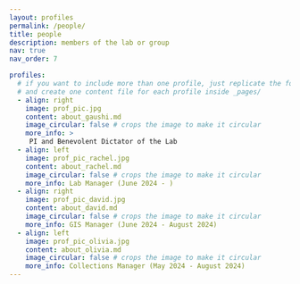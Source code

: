 ```yaml
---
layout: profiles
permalink: /people/
title: people
description: members of the lab or group
nav: true
nav_order: 7

profiles:
  # if you want to include more than one profile, just replicate the following block
  # and create one content file for each profile inside _pages/
  - align: right
    image: prof_pic.jpg
    content: about_gaushi.md
    image_circular: false # crops the image to make it circular
    more_info: >
     PI and Benevolent Dictator of the Lab
  - align: left
    image: prof_pic_rachel.jpg
    content: about_rachel.md
    image_circular: false # crops the image to make it circular
    more_info: Lab Manager (June 2024 - )
  - align: right
    image: prof_pic_david.jpg
    content: about_david.md
    image_circular: false # crops the image to make it circular
    more_info: GIS Manager (June 2024 - August 2024)
  - align: left
    image: prof_pic_olivia.jpg
    content: about_olivia.md
    image_circular: false # crops the image to make it circular
    more_info: Collections Manager (May 2024 - August 2024)
---
```

